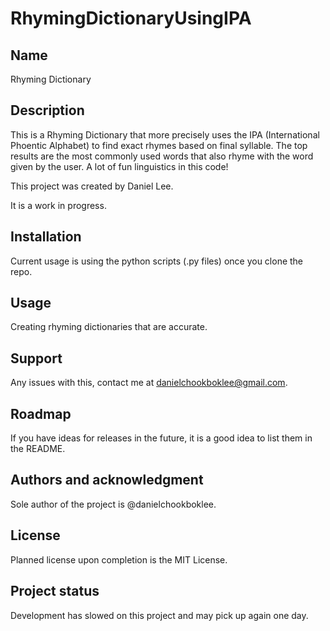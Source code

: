 # RhymingDictionaryUsingIPA

## Name
Rhyming Dictionary

## Description
This is a Rhyming Dictionary that more precisely uses the IPA (International Phoentic Alphabet) to find exact rhymes based on final syllable. The top results are the most commonly used words that also rhyme with the word given by the user. A lot of fun linguistics in this code!

This project was created by Daniel Lee.

It is a work in progress.

## Installation
Current usage is using the python scripts (.py files) once you clone the repo.

## Usage
Creating rhyming dictionaries that are accurate.

## Support
Any issues with this, contact me at danielchookboklee@gmail.com.

## Roadmap
If you have ideas for releases in the future, it is a good idea to list them in the README.

## Authors and acknowledgment
Sole author of the project is @danielchookboklee.

## License
Planned license upon completion is the MIT License.

## Project status
Development has slowed on this project and may pick up again one day.
